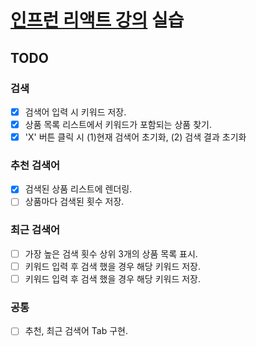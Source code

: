 # [인프런 리액트 강의](https://www.inflearn.com/course/%ED%83%80%EC%9E%85%EC%8A%A4%ED%81%AC%EB%A6%BD%ED%8A%B8-%EC%9E%85%EB%AC%B8#curriculum) 실습

## TODO
### 검색
- [x] 검색어 입력 시 키워드 저장.
- [x] 상품 목록 리스트에서 키워드가 포함되는 상품 찾기.
- [x] 'X' 버튼 클릭 시 (1)현재 검색어 초기화, (2) 검색 결과 초기화
### 추천 검색어
- [x] 검색된 상품 리스트에 렌더링.
- [ ] 상품마다 검색된 횟수 저장.
### 최근 검색어
- [ ] 가장 높은 검색 횟수 상위 3개의 상품 목록 표시.
- [ ] 키워드 입력 후 검색 했을 경우 해당 키워드 저장.
- [ ] 키워드 입력 후 검색 했을 경우 해당 키워드 저장.
### 공통
- [ ] 추천, 최근 검색어 Tab 구현.

